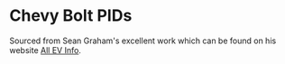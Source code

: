 # Chevy Bolt PIDs
Sourced from Sean Graham's excellent work which can be found on his website [All EV Info](https://allev.info/).  